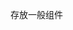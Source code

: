 <!--
 * @Author: D_bxg
 * @Date: 2021-01-19 15:28:35
 * @LastEditors: D_bxg
 * @LastEditTime: 2021-01-19 15:31:03
 * @Description: file content
 * @FilePath: \saleor\front-end\src\components\README.md
-->
存放一般组件